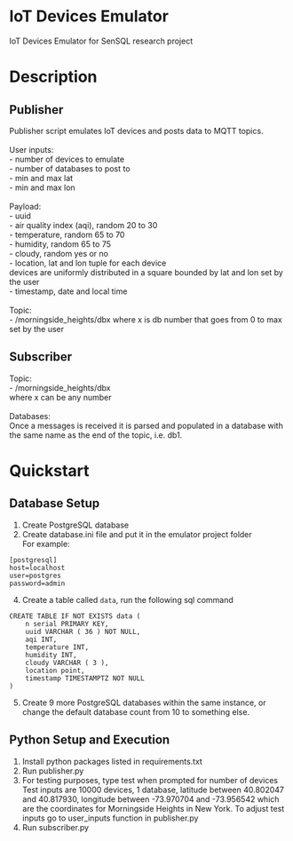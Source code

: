 # IoT Devices Emulator
IoT Devices Emulator for SenSQL research project
# Description
## Publisher
Publisher script emulates IoT devices and posts data to MQTT topics.
<br><br> User inputs:
<br> - number of devices to emulate
<br> - number of databases to post to
<br> - min and max lat
<br> - min and max lon
<br><br>Payload:
<br> - uuid
<br> - air quality index (aqi), random 20 to 30
<br> - temperature, random 65 to 70
<br> - humidity, random 65 to 75
<br> - cloudy, random yes or no
<br> - location, lat and lon tuple for each device
<br>devices are uniformly distributed in a square bounded by lat and lon set by the user
<br> - timestamp, date and local time
<br><br>Topic:
<br>- /morningside_heights/dbx
where x is db number that goes from 0 to max set by the user
## Subscriber
Topic:
<br>- /morningside_heights/dbx
<br>where x can be any number
<br><br>Databases:
<br>Once a messages is received it is parsed and populated in a database with the same name as the end of the topic, i.e. db1.

# Quickstart
## Database Setup
1. Create PostgreSQL database
2. Create database.ini file and put it in the emulator project folder
<br> For example:
```
[postgresql]
host=localhost
user=postgres
password=admin
```
4. Create a table called ```data```, run the following sql command

```
CREATE TABLE IF NOT EXISTS data (
    n serial PRIMARY KEY,
    uuid VARCHAR ( 36 ) NOT NULL,
    aqi INT,
    temperature INT,
    humidity INT,
    cloudy VARCHAR ( 3 ),
    location point,
    timestamp TIMESTAMPTZ NOT NULL
)
```

5. Create 9 more PostgreSQL databases within the same instance, or change the default database count from 10 to something else.
## Python Setup and Execution
1. Install python packages listed in requirements.txt
2. Run publisher.py
3. For testing purposes, type test when prompted for number of devices
<br>Test inputs are 10000 devices, 1 database, latitude between 40.802047 and 40.817930, longitude between -73.970704 and -73.956542 which are the coordinates for Morningside Heights in New York. To adjust test inputs go to user_inputs function in publisher.py
4. Run subscriber.py
